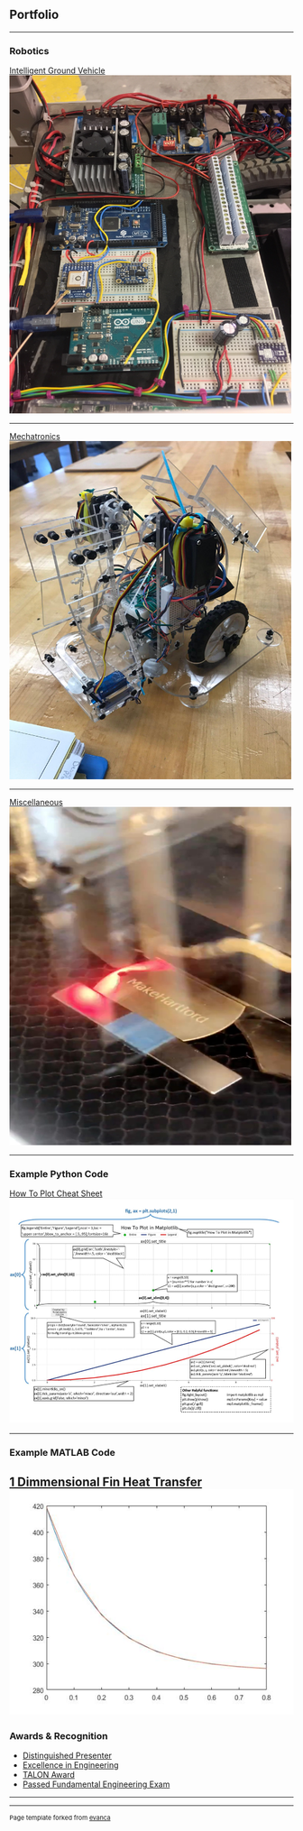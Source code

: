 ## Portfolio

---

### Robotics 

[Intelligent Ground Vehicle](/Sparky.md)
<a href="/Sparky.html"><img src="images/Sparky_Wiring.jpg" width="500" height="600" border="0"></a>
<!-- <img src="images/Sparky_Wiring.jpg?raw=true" idth="300" height="214"/> -->

---
[Mechatronics](/Mechatronics.md)
<a href="/Mechatronics.html"><img src="images/Mechatronics_Robot.jpg" width="500" height="600" border="0"></a>

---
[Miscellaneous](/Misc.md)
<a href="/Misc.html"><img src="images/makehartford.jpg" width="500" height="600" border="0"></a>

---
### Example Python Code
[How To Plot Cheat Sheet](/Python.md)
<a href="/Python.html"><img src="images/Matplotlib.JPG" width="600" height="400" border="0"></a>

---
### Example MATLAB Code
[1 Dimmensional Fin Heat Transfer](/MATLAB.md)
<a href="/MATLAB.html"><img src="images/HTComparison.jpg" width="600" height="400" border="0"></a>
<br>
---
### Awards & Recognition
- [Distinguished Presenter](/SASH.md)
- [Excellence in Engineering](/EngineeringExcellence.md)
- [TALON Award](/TALON.md)
- [Passed Fundamental Engineering Exam](/FE.md)

---




---
<p style="font-size:11px">Page template forked from <a href="https://github.com/evanca/quick-portfolio">evanca</a></p>
<!-- Remove above link if you don't want to attibute -->
